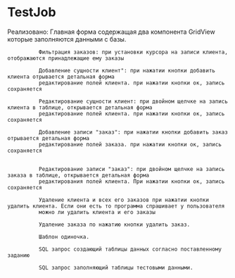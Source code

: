 # TestJob


Реализовано: 
              Главная форма содержащая два компонента GridView которые заполняются данными с базы.
              
              Фильтрация заказов: при установки курсора на записи клиента, отображаются принадлежащие ему заказы
              
              Добавление сущности клиент": при нажатии кнопки добавить клиента отрывается детальная форма
              редактирование полей клиента. при нажатии кнопки ок, запись сохраняется
              
              Редактирование сущности клиент: при двойном щелчке на запись клиента в таблице, открывается детальная форма
              редактирование полей клиента. при нажатии кнопки ок, запись сохраняется
              
              Добавление записи "заказ": при нажатии кнопки добавить заказ отрывается детальная форма
              редактирование полей заказа. при нажатии кнопки ок, запись сохраняется
              
              
              Редактирование записи "заказ": при двойном щелчке на запись заказа в таблице, открывается детальная форма
              редактирования полей клиента. При нажатии кнопки ок, запись сохраняется
              
              Удаление клиента и всех его заказов при нажатии кнопки удалить клиента. Если они есть то программа спрашивает у пользователя 
              можно ли удалить клиента и его заказы
              
              Удаление заказа по нажатию кнопки удалить заказ.
              
              Шаблон одиночка.
              
              SQL запрос создающий таблицы данных согласно поставленному заданию
              
              SQL запрос заполняющий таблицы тестовыми данными.
 